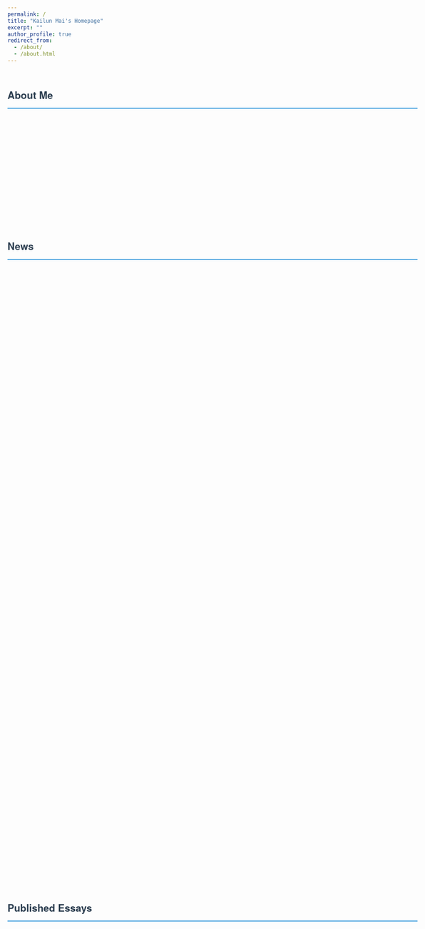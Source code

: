 ```yaml
---
permalink: /
title: "Kailun Mai's Homepage"
excerpt: ""
author_profile: true
redirect_from: 
  - /about/
  - /about.html
---
```


<style>
/* 1. 全局样式：基础规整+移动端适配 */
body {
  line-height: 1.7;
  margin: 0 auto;
  max-width: 1200px;
  padding: 20px;
  font-family: "Helvetica Neue", Arial, sans-serif;
  color: #333;
}

/* 2. 模块标题：强化识别度+统一间距 */
h2 {
  color: #2c3e50;
  border-bottom: 2px solid #3498db;
  padding-bottom: 10px;
  margin: 50px 0 25px;
  font-size: 1.4rem;
}

/* 3. 个人信息模块：突出关键成就 */
.profile-intro {
  margin-bottom: 30px;
  opacity: 0;
  animation: fadeInUp 0.8s ease forwards;
  animation-delay: 0.2s;
}
.profile-intro strong {
  color: #2980b9;
}

/* 4. 论文卡片：优化图片排版+响应式适配+动画 */
.paper-box {
  display: flex;
  gap: 25px;
  padding: 25px;
  margin: 0 auto 35px;
  max-width: 1100px;
  background: #fff;
  border-radius: 10px;
  box-shadow: 0 3px 12px rgba(0, 0, 0, 0.06);
  align-items: center;
  transition: transform 0.3s ease, box-shadow 0.3s ease;
  opacity: 0;
  animation: fadeInUp 0.8s ease forwards;
  animation-delay: 0.4s;
}
.paper-box:hover {
  transform: translateY(-5px);
  box-shadow: 0 8px 20px rgba(0, 0, 0, 0.12);
}
/* 移动端：卡片改为垂直布局，图片居中 */
@media (max-width: 768px) {
  .paper-box {
    flex-direction: column;
    padding: 20px;
    gap: 20px;
  }
  .paper-box-image {
    flex: 0 0 auto !important;
    width: 100% !important;
    max-width: 400px !important;
    margin: 0 auto 15px !important;
  }
  .paper-box-image img {
    height: auto !important;
    min-height: 180px !important;
  }
}
.paper-box-image {
  flex: 0 0 300px;
  margin: 5px 0;
  overflow: hidden;
  border-radius: 8px;
}
.paper-box-image img {
  border-radius: 8px;
  object-fit: cover;
  width: 100%;
  height: 220px;
  border: 1px solid #f0f0f0;
  transition: transform 0.5s ease;
}
.paper-box-image img:hover {
  transform: scale(1.05);
}
.paper-box-text {
  flex: 1;
  font-size: 15px;
  color: #34495e;
  padding: 5px 0;
}

/* 5. 成果列表：优化间距+层级+动画 */
#Achievements {
  padding-left: 20px;
  opacity: 0;
  animation: fadeInUp 0.8s ease forwards;
  animation-delay: 0.6s;
}
#Achievements li {
  margin-bottom: 30px;
  padding-left: 12px;
  border-left: 3px solid #3498db;
  transition: border-color 0.3s ease, background-color 0.3s ease;
}
#Achievements li:hover {
  border-left-color: #2980b9;
  background-color: rgba(52, 152, 219, 0.03);
}
#Achievements li strong {
  color: #2980b9;
  font-size: 16px;
}

/* 6. 发表论文：规整格式+高亮期刊+动画 */
.articles-list {
  padding-left: 20px;
  list-style-type: decimal;
  opacity: 0;
  animation: fadeInUp 0.8s ease forwards;
  animation-delay: 0.8s;
}
.articles-list li {
  margin-bottom: 20px;
  padding-right: 10px;
  font-size: 15px;
}
.articles-list li em {
  color: #e74c3c;
  font-style: normal;
  font-weight: bold;
}
.articles-list li a {
  color: #3498db;
  text-decoration: none;
  position: relative;
  transition: color 0.3s ease;
}
.articles-list li a::after {
  content: "";
  position: absolute;
  bottom: -2px;
  left: 0;
  width: 0;
  height: 2px;
  background-color: #2980b9;
  transition: width 0.3s ease;
}
.articles-list li a:hover {
  color: #2980b9;
}
.articles-list li a:hover::after {
  width: 100%;
}

/* 7. 标签样式：优化视觉 */
.badge {
  display: inline-block;
  padding: 4px 10px;
  margin-bottom: 10px;
  background: #3498db;
  color: #fff;
  font-size: 13px;
  border-radius: 6px;
  font-weight: bold;
}

/* 8. 谷歌学术统计：居中显示+间距 */
.gs-stats {
  text-align: center;
  margin: 40px 0;
}
.gs-stats img {
  margin: 0 15px;
  vertical-align: middle;
}

/* 9. 动画关键帧定义 */
@keyframes fadeInUp {
  from {
    opacity: 0;
    transform: translateY(20px);
  }
  to {
    opacity: 1;
    transform: translateY(0);
  }
}
</style>

<span class='anchor' id='about-me'></span>

## About Me
<div class="profile-intro">
I strictly adhere to school and class regulations, respect teachers, and unite with classmates; actively participate in volunteer services (such as tree-planting activities on Arbor Day and serving as a referee for the Freshmen Cup table tennis competition), assist in cleaning the Shahe Town Service Center, serve as a dormitory leader to help maintain the cleanliness of the dormitory floors, and fully uphold collective honor. I study diligently, maintaining the habit of "previewing before class, focusing during class, and reviewing after class," with academic performance consistently ranking at the top of the class. I actively participate in competitions and scientific research activities, including the Beihang AERO Racing Team competition, and have been awarded honors such as Outstanding Science and Technology Camp Participant by the school. In my spare time, I expand my knowledge through popular science books like "Global Science" to enhance my academic literacy. I maintain a daily exercise routine, actively participate in table tennis (Fengyun Cup) and volleyball competitions; join the school's volleyball and billiards clubs, and take part in their regular activities. (ranked <strong>3rd out of 80 participants</strong>).
</div>

## News
<!-- 图片优化：移除原400%宽度错误设置，依赖CSS控制尺寸 -->
<div class='paper-box'>
  <div class='paper-box-image'>
    <div>
      <div class="badge">中国康复医学报告2022</div>
      <img src='images/pic-m.png' alt="中国康复医学报告2022相关图片">
    </div>
  </div>
  <div class='paper-box-text' markdown="1">
As shown in the picture, the research group to which Homo sapiens belongs applied to serve as the lead unit for the National Key R&D Program "Wearable Machine for Cardiopulmonary Assistance Integrating Homo sapiens," with Homo sapiens applying to participate as a core member of the project team. This involvement includes five research projects, such as the General Program of the National Natural Science Foundation of China and collaborative projects with Huawei. The related achievements have undergone effectiveness validation in over 200 applications and have been included as an additional technology in the "China Rehabilitation Medicine Report 2022" (the only selected technology in the respiratory machine Homo sapiens category), edited by Academician Wang Chen.
  </div>
</div>

## Achievements 
<ul id="Achievements">
  <li>
    <strong>Development of respiratory exoskeleton prototypes</strong><br>
    To address the issue that clinical positive pressure ventilators do not fully align with physiological breathing mechanisms and are prone to causing lung injuries and alveolar collapse, we proposed a soft wearable robotic device that simulates human physiological breathing. Three types of respiratory assist robotic devices were developed, and their efficacy was validated in five categories of patients with typical respiratory disorders (motor neuron injury, chronic obstructive pulmonary disease, cervical spinal cord injury, stroke, and traumatic respiratory failure). This research provides a hardware foundation and clinical experience for personalized optimization strategies involving human-in-the-loop for patients with various respiratory diseases. Professor Roche Ellen from the Department of Mechanical Engineering and Medical Engineering at MIT commented that the cardiopulmonary function assistive technology based on soft robots is promising to overcome the limitations of traditional ventilators.
  </li>
  <li>
    <strong>Bionic muscle-driven variable-stiffness design based on Broussonetia papyrifera origami</strong><br>
    The research team conducted preliminary studies on key technologies of respiratory assist devices, designing a variable-stiffness negative-pressure shell based on the layer-blocking variable-stiffness actuation principle, which can switch between rigid and soft states. In the rigid state, the shell can apply negative pressure ranging from 0 to -50 cmH₂O to the chest wall, meeting the pressure and volume requirements for inspiratory assistance. Additionally, the team achieved a breakthrough in fiber-reinforced double-layer casting technology and developed a high-output-force, high-folding-ratio soft actuator based on the Yoshimura tubular origami structure of Broussonetia papyrifera for expiratory assistance. The designed personalized portable exoskeleton system can effectively provide respiratory assistance to wearers in daily life scenarios and support the exploration of exoskeleton-assisted strategies during routine movements.
  </li>
  <li>
    <strong>Research on human-in-the-loop control strategies</strong><br>
    A closed-loop control system for respiratory assist devices was established, and a model-based proportional controller was designed to achieve personalized parameter adjustment and closed-loop tracking of complex breathing signals. By integrating a dual-chamber respiratory mechanics model with backstepping control, a biphasic control strategy for respiratory assist devices was proposed, enabling precise regulation of lung volume. Through flexible force tactile sensors and human-device interactive force compliance control, patient-ventilator asynchrony was effectively reduced. The previously developed exoskeleton testing platform allows rapid configuration of assistive modes and has high-precision control performance, providing technical support for real-time performance optimization and assistive mode efficacy evaluation of closed-loop exoskeleton systems.
  </li>
  <li>
    <strong>Multimodal respiratory intention perception</strong><br>
    A multimodal intention decoding framework was proposed based on the respiratory nerve-muscle-skeleton-airflow conduction mechanism. An IMU-based motion artifact removal method and a dynamic respiratory feature recognition algorithm were developed, achieving millisecond-level respiratory status monitoring and patient-ventilator synchrony triggering. Using diaphragm ultrasound for noninvasive monitoring of deep respiratory muscles, results showed that machine-assisted intervention significantly improved diaphragm mobility. Cortical EEG analysis revealed that during active respiratory control, the 0–2 Hz EEG power in the frontal and right parietal regions exhibited significantly enhanced phase-locking values with respiratory signals, enabling neural decoding of respiratory engagement. These findings provide a solid foundation for personalized respiratory profiling, respiratory status assessment, and real-time clinical efficacy evaluation across diverse diseases and individuals.
  </li>
</ul>


## Published Essays
<!-- 优化：改为有序列表，高亮SCI/Q1，规整作者与期刊格式 -->
<ol class="articles-list">
  <li><strong>Yan Zhang</strong>, Qinggang Ge, Zongyu Wang, Yuxing Qin, Yixing Wu, Mingjing Wang, Mai Shi, Lei Xue, Weidong Guo, Yuru Zhang, Guangyu Wang, and Dangxiao Wang. Extracorporeal closed-loop respiratory regulation for patients with respiratory difficulty using a soft bionic robot [J]. <em>IEEE Transactions on Biomedical Engineering</em>, 2024. <em>(SCI, Q1)</em> (First Author)</li>
  <li><strong>Yan Zhang</strong>, Danye Li, Fengyao Zhang, Zongyu Wang, Lei Xue, Xiaolu Nan, Nianming Li, Xilai Tan, Weidong Guo, Yuru Zhang, Hongmei Zhao, Qinggang Ge, Dangxiao Wang. Evaluation and modeling of diaphragm displacement using ultrasound imaging for wearable respiratory assistive robot [J]. <em>Frontiers in Bioengineering and Biotechnology</em>. <em>(SCI, Q1)</em> (First Author)</li>
  <li><strong>Yan Zhang</strong>,Ziqi Wang,Qinggang Ge, Zongyu Wang, Xiangjie Zhou, Shaohang Han,Yuru Zhang, Dangxiao Wang. Soft exoskeleton mimics human cough for assisting the expectoration capability of SCI patients [J]. <em>IEEE Transactions on Neural Systems and Rehabilitation Engineering</em>, 2022. <em>(SCI, Q1)</em> (Co-First Author)</li>
  <li>Wenzhuo Zhi, Wei Zhao, <strong>Yan Zhang</strong>, Enming Shi, Yangfan Zhou, Bi Zhang. Thoraco-abdominal biomechanical model and dual-layer control method for soft robotic system with application to respiratory assistance [J]. <em>Frontiers in Bioengineering and Biotechnology</em>. <em>(SCI, Q1)</em> (Co-Corresponding Author)</li>
  <li>Yue Wang, <strong>Yan Zhang</strong>, Qinggang Ge, Yaoxi Zhang, Zongyu Wang, Weidong Guo, Yuru Zhang, Yuhui Wang, and Dangxiao Wang. Voluntary respiration control: signature analysis by EEG [J]. <em>IEEE Transactions on Neural Systems and Rehabilitation Engineering</em>, 2023. <em>(SCI, Q1)</em> (Second Author)</li>
</ol>